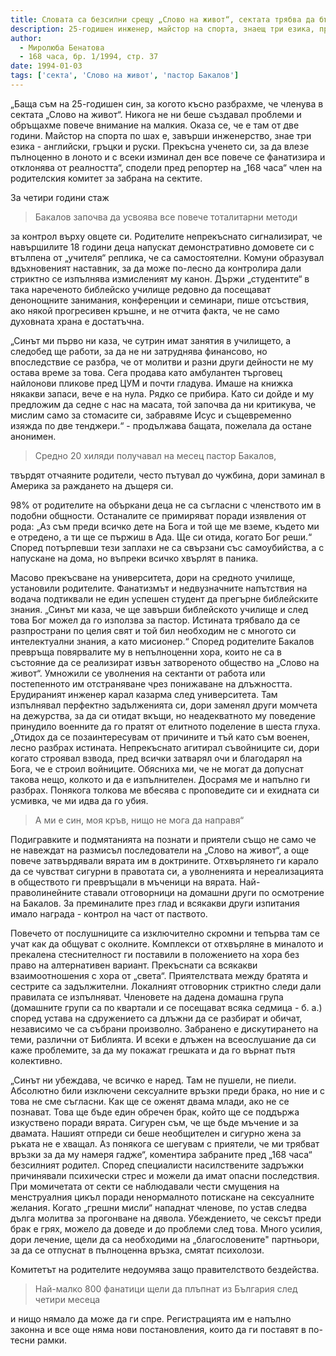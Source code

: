 ```yaml
---
title: Словата са безсилни срещу „Слово на живот“, сектата трябва да бъде забранена
description: 25-годишен инженер, майстор на спорта, знаещ три езика, продава найлонови пликове и иска да става пастор
author: 
  - Миролюба Бенатова
  - 168 часа, бр. 1/1994, стр. 37
date: 1994-01-03
tags: ['секта', 'Слово на живот', 'пастор Бакалов']
---
```


„Баща съм на 25-годишен син, за когото късно разбрахме, че членува в
сектата „Слово на живот“. Никога не ни беше създавал проблеми и обръщахме
повече внимание на малкия. Оказа се, че е там от две години. Майстор на
спорта по шах е, завърши инженерство, знае три езика - английски, гръцки
и руски. Прекъсна ученето си, за да влезе пълноценно в лоното и с всеки
изминал ден все повече се фанатизира и отклонява от реалността“, сподели
пред репортер на „168 часа“ член на родителския комитет за забрана на
сектите.

За четири години стаж
> Бакалов започва да усвоява все повече тоталитарни методи

за контрол върху овцете си. Родителите непрекъснато сигнализират, че
навършилите 18  години деца напускат демонстративно домовете си с
втълпена от „учителя“ реплика, че са самостоятелни. Комуни образувал
вдъхновеният наставник, за да може по-лесно да контролира дали
стриктно се изпълнява измисленият му канон. Държи „студентите“ в
така нареченото библейско училище редовно да посещават денонощните
занимания, конференции и семинари, пише отсъствия, ако някой прогресивен
кръшне, и не отчита факта, че не само духовната храна е достатъчна.

„Синът ми първо ни каза, че сутрин имат занятия в училището, а
следобед ще работи, за да не ни затруднява финансово, но впоследствие
се разбра, че от молитви и разни други дейности не му остава време за
това. Сега продава като амбулантен търговец найлонови пликове пред ЦУМ
и почти гладува. Имаше на книжка някакви запаси, вече е на нула. Рядко
се прибира. Като си дойде и му предложим да седне с нас на масата, той
започва да ни критикува, че мислим само за стомасите си, забравяме Исус
и същевременно изяжда по две тенджери.“ - продължава бащата, пожелала
да остане анонимен.

> Средно 20 хиляди получавал на месец пастор Бакалов,

твърдят отчаяните родители, често пътувал до чужбина, дори заминал в
Америка за раждането на дъщеря си.

98% от родителите на объркани деца не са съгласни с членството им в
подобни общности. Останалите се примиряват поради изявления от рода:
„Аз съм преди всичко дете на Бога и той ще ме вземе, където ми е
отредено, а ти ще се пържиш в Ада. Ще си отида, когато Бог реши.“
Според потърпевши тези заплахи не са свързани със самоубийства, а с
напускане на дома, но въпреки всичко хвърлят в паника.

Масово прекъсване на университета, дори на средното училище, установили
родителите. Фанатизмът и недвузначните напътствия на водача подтиквали
не един успешен студент да прегърне библейските знания. „Синът ми каза,
че ще завърши библейското училище и след това Бог можел да го използва
за пастор. Истината трябвало да се разпространи по целия свят и той бил
необходим не с многото си интелектуални знания, а като мисионер.“ Според
родителите Бакалов превръща повярвалите му в непълноценни хора, които
не са в състояние да се реализират извън затвореното общество на „Слово
на живот“. Умножили се уволнения на сектанти от работа или постепенното
им отстраняване чрез понижаване на длъжността. Ерудираният инженер карал
казарма след университета. Там изпълнявал перфектно задълженията си,
дори заменял други момчета на дежурства, за да си отидат вкъщи, но
неадекватното му поведение принудило военните да го пратят от елитното
поделение в шеста глуха. „Отидох да се позаинтересувам от причините и
тъй като съм военен, лесно разбрах истината. Непрекъснато агитирал
съвойниците си, дори когато строявал взвода, пред всички затварял очи
и благодарял на Бога, че е строил войниците. Обясниха ми, че не могат
да допуснат такова нещо, колкото и да е изпълнителен. Досрамя ме и напълно
ги разбрах. Понякога толкова ме вбесява с проповедите си и ехидната
си усмивка, че ми идва да го убия.

> А ми е син, моя кръв, нищо не мога да направя“

Подигравките и подмятанията на познати и приятели също не само че не
навеждат на размисъл последователи на „Слово на живот“, а още повече
затвърдявали вярата им в доктрините. Отхвърлянето ги карало да се
чувстват сигурни в правотата си, а уволненията и нереализацията в
обществото ги превръщали в мъченици на вярата. Най-праволинейните
ставали отговорници на домашни други по осмотрение на Бакалов. За
преминалите през глад и всякакви други изпитания имало награда - 
контрол на част от паството.

Повечето от послушниците са изключително скромни и тепърва там се
учат как да общуват с околните. Комплекси от отхвърляне в миналото и
прекалена стеснителност ги поставили в положението на хора без право
на алтернативен вариант. Прекъснати са всякакви взаимоотношения
с хора от „света“. Приятелствата между братята и сестрите са
задължителни. Локалният отговорник стриктно следи дали правилата
се изпълняват. Членовете на дадена домашна група (домашните групи
са по квартали и се посещават всяка седмица - б. а.) според устава
на сдружението са длъжни да се разбират и обичат, независимо че са
събрани произволно. Забранено е дискутирането на теми, различни
от Библията. И всеки е длъжен на всеослушание да си каже проблемите,
за да му покажат грешката и да го върнат пътя колективно.

„Синът ни убеждава, че всичко е наред. Там не пушели, не пиели.
Абсолютно били изключени сексуалните връзки преди брака, но ние и
с това не сме съгласни. Как ще се оженят двама млади, ако не се
познават. Това ще бъде един обречен брак, който ще се поддържа
изкуствено поради вярата. Сигурен съм, че ще бъде мъчение и за
двамата. Нашият отпреди си беше необщителен и сигурно жена за
ръката не е хващал. Аз понякога се шегувам с приятели, че ми трябват
връзки за да му намеря гадже“, коментира забраните пред „168 часа“
безсилният родител. Според специалисти насилствените задръжки
причинявали психически стрес и можели да имат опасни последствия.
При момичетата от секти се наблюдавали чести смущения на менструалния
цикъл поради ненормалното потискане на сексуалните желания. Когато
„грешни мисли“ нападнат членове, по устав следва дълга молитва за
прогонване на дявола. Убеждението, че сексът преди брак е грях,
можело да доведе и до проблеми след това. Много усилия, дори лечение,
щели да са необходими на „благословените" партньори, за да се отпуснат
в пълноценна връзка, смятат психолози.

Комитетът на родителите недоумява защо правителството бездейства.

> Най-малко 800 фанатици щели да плъпнат из България след четири месеца

и нищо нямало да може да ги спре. Регистрацията им е напълно законна
и все още няма нови постановления, които да ги поставят в по-тесни рамки.
